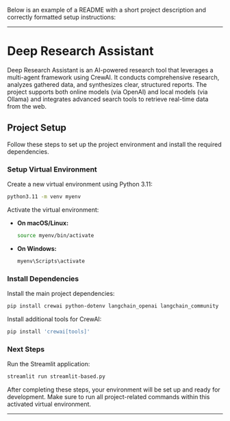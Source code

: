 Below is an example of a README with a short project description and correctly formatted setup instructions:

---

# Deep Research Assistant

Deep Research Assistant is an AI-powered research tool that leverages a multi-agent framework using CrewAI. It conducts comprehensive research, analyzes gathered data, and synthesizes clear, structured reports. The project supports both online models (via OpenAI) and local models (via Ollama) and integrates advanced search tools to retrieve real-time data from the web.

## Project Setup

Follow these steps to set up the project environment and install the required dependencies.

### Setup Virtual Environment

Create a new virtual environment using Python 3.11:

```bash
python3.11 -m venv myenv
```

Activate the virtual environment:

- **On macOS/Linux:**

  ```bash
  source myenv/bin/activate
  ```

- **On Windows:**

  ```bash
  myenv\Scripts\activate
  ```

### Install Dependencies

Install the main project dependencies:

```bash
pip install crewai python-dotenv langchain_openai langchain_community
```

Install additional tools for CrewAI:

```bash
pip install 'crewai[tools]'
```

### Next Steps

Run the Streamlit application:

```bash
streamlit run streamlit-based.py
```

After completing these steps, your environment will be set up and ready for development. Make sure to run all project-related commands within this activated virtual environment.

---
